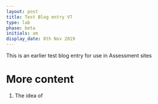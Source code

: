 ```yaml
---
layout: post
title: Test Blog entry V7
type: lab
phase: beta
initials: am
display_date: 8th Nov 2019
---
```


This is an earlier  test blog entry for use in Assessment sites

<!--more-->

# More content

1. The idea of
